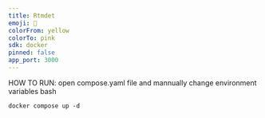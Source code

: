 ```yaml
---
title: Rtmdet
emoji: 🐾
colorFrom: yellow
colorTo: pink
sdk: docker
pinned: false
app_port: 3000
---
```


HOW TO RUN:
open compose.yaml file and mannually change environment variables
bash

```
docker compose up -d
```
